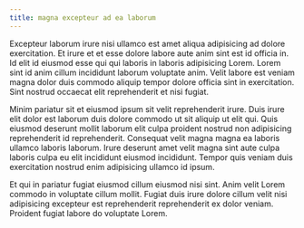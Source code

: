 ```yaml
---
title: magna excepteur ad ea laborum
---
```


Excepteur laborum irure nisi ullamco est amet aliqua adipisicing ad dolore exercitation. Et irure et et esse dolore labore aute anim sint est id officia in. Id elit id eiusmod esse qui qui laboris in laboris adipisicing Lorem. Lorem sint id anim cillum incididunt laborum voluptate anim. Velit labore est veniam magna dolor duis commodo aliquip tempor dolore officia sint in exercitation. Sint nostrud occaecat elit reprehenderit et nisi fugiat.

Minim pariatur sit et eiusmod ipsum sit velit reprehenderit irure. Duis irure elit dolor est laborum duis dolore commodo ut sit aliquip ut elit qui. Quis eiusmod deserunt mollit laborum elit culpa proident nostrud non adipisicing reprehenderit id reprehenderit. Consequat velit magna magna ea laboris ullamco laboris laborum. Irure deserunt amet velit magna sint aute culpa laboris culpa eu elit incididunt eiusmod incididunt. Tempor quis veniam duis exercitation nostrud enim adipisicing ullamco id ipsum.

Et qui in pariatur fugiat eiusmod cillum eiusmod nisi sint. Anim velit Lorem commodo in voluptate cillum mollit. Fugiat duis irure dolore cillum velit nisi adipisicing excepteur est reprehenderit reprehenderit ex dolor veniam. Proident fugiat labore do voluptate Lorem.
